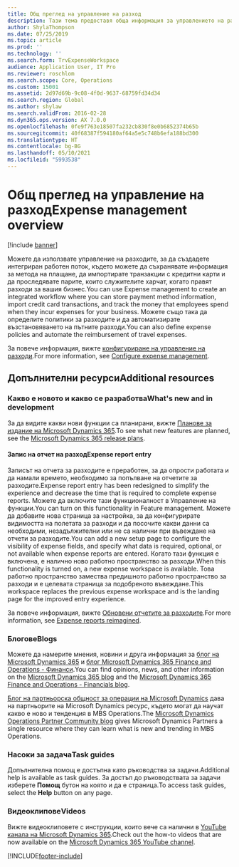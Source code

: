 ```yaml
---
title: Общ преглед на управление на разход
description: Тази тема предоставя обща информация за управлението на разходите и връзки към допълнителни ресурси. Можете да използвате управление на разходите, за да създадете интегриран работен поток, където можете да съхранявате информация за метода на плащане, да импортирате транзакции с кредитни карти и да проследявате парите, които служителите харчат, когато правят разходи за вашия бизнес.
author: ShylaThompson
ms.date: 07/25/2019
ms.topic: article
ms.prod: ''
ms.technology: ''
ms.search.form: TrvExpenseWorkspace
audience: Application User, IT Pro
ms.reviewer: roschlom
ms.search.scope: Core, Operations
ms.custom: 15001
ms.assetid: 2d97d69b-9c08-4f0d-9637-68759fd34d34
ms.search.region: Global
ms.author: shylaw
ms.search.validFrom: 2016-02-28
ms.dyn365.ops.version: AX 7.0.0
ms.openlocfilehash: 0fe9f763e18507fa232cb830f8e0b6852374b65b
ms.sourcegitcommit: 40f68387f594180af64a5e5c748b6efa188bd300
ms.translationtype: HT
ms.contentlocale: bg-BG
ms.lasthandoff: 05/10/2021
ms.locfileid: "5993538"
---
```

# <a name="expense-management-overview"></a><span data-ttu-id="a2f9e-104">Общ преглед на управление на разход</span><span class="sxs-lookup"><span data-stu-id="a2f9e-104">Expense management overview</span></span>

[!include [banner](../includes/banner.md)]

<span data-ttu-id="a2f9e-105">Можете да използвате управление на разходите, за да създадете интегриран работен поток, където можете да съхранявате информация за метода на плащане, да импортирате транзакции с кредитни карти и да проследявате парите, които служителите харчат, когато правят разходи за вашия бизнес.</span><span class="sxs-lookup"><span data-stu-id="a2f9e-105">You can use Expense management to create an integrated workflow where you can store payment method information, import credit card transactions, and track the money that employees spend when they incur expenses for your business.</span></span> <span data-ttu-id="a2f9e-106">Можете също така да определите политики за разходите и да автоматизирате възстановяването на пътните разходи.</span><span class="sxs-lookup"><span data-stu-id="a2f9e-106">You can also define expense policies and automate the reimbursement of travel expenses.</span></span>

<span data-ttu-id="a2f9e-107">За повече информация, вижте [конфигуриране на управление на разходи](plan-expense-management.md).</span><span class="sxs-lookup"><span data-stu-id="a2f9e-107">For more information, see [Configure expense management](plan-expense-management.md).</span></span>

## <a name="additional-resources"></a><span data-ttu-id="a2f9e-108">Допълнителни ресурси</span><span class="sxs-lookup"><span data-stu-id="a2f9e-108">Additional resources</span></span>

### <a name="whats-new-and-in-development"></a><span data-ttu-id="a2f9e-109">Какво е новото и какво се разработва</span><span class="sxs-lookup"><span data-stu-id="a2f9e-109">What's new and in development</span></span>

<span data-ttu-id="a2f9e-110">За да видите какви нови функции са планирани, вижте [Планове за издание на Microsoft Dynamics 365](/dynamics365/release-plans/).</span><span class="sxs-lookup"><span data-stu-id="a2f9e-110">To see what new features are planned, see the [Microsoft Dynamics 365 release plans](/dynamics365/release-plans/).</span></span>

#### <a name="expense-report-entry"></a><span data-ttu-id="a2f9e-111">Запис на отчет на разход</span><span class="sxs-lookup"><span data-stu-id="a2f9e-111">Expense report entry</span></span>

<span data-ttu-id="a2f9e-112">Записът на отчета за разходите е преработен, за да опрости работата и да намали времето, необходимо за попълване на отчетите за разходите.</span><span class="sxs-lookup"><span data-stu-id="a2f9e-112">Expense report entry has been redesigned to simplify the experience and decrease the time that is required to complete expense reports.</span></span> <span data-ttu-id="a2f9e-113">Можете да включите тази функционалност в Управление на функции.</span><span class="sxs-lookup"><span data-stu-id="a2f9e-113">You can turn on this functionality in Feature management.</span></span> <span data-ttu-id="a2f9e-114">Можете да добавите нова страница за настройка, за да конфигурирате видимостта на полетата за разходи и да посочите какви данни са необходими, незадължителни или не са налични при въвеждане на отчети за разходите.</span><span class="sxs-lookup"><span data-stu-id="a2f9e-114">You can add a new setup page to configure the visibility of expense fields, and specify what data is required, optional, or not available when expense reports are entered.</span></span> <span data-ttu-id="a2f9e-115">Когато тази функция е включена, е налично ново работно пространство за разходи.</span><span class="sxs-lookup"><span data-stu-id="a2f9e-115">When this functionality is turned on, a new expense workspace is available.</span></span> <span data-ttu-id="a2f9e-116">Това работно пространство замества предишното работно пространство за разходи и е целевата страница за подобреното въвеждане.</span><span class="sxs-lookup"><span data-stu-id="a2f9e-116">This workspace replaces the previous expense workspace and is the landing page for the improved entry experience.</span></span>

<span data-ttu-id="a2f9e-117">За повече информация, вижте [Обновени отчетите за разходите](ExpenseWorkspaceNew.md).</span><span class="sxs-lookup"><span data-stu-id="a2f9e-117">For more information, see [Expense reports reimagined](ExpenseWorkspaceNew.md).</span></span>

### <a name="blogs"></a><span data-ttu-id="a2f9e-118">Блогове</span><span class="sxs-lookup"><span data-stu-id="a2f9e-118">Blogs</span></span>

<span data-ttu-id="a2f9e-119">Можете да намерите мнения, новини и друга информация за [блог на Microsoft Dynamics 365](https://community.dynamics.com/b/msftdynamicsblog?c=Enterprise) и [блог Microsoft Dynamics 365 Finance and Operations - Финанси](https://community.dynamics.com/365/financeandoperations/b/financials).</span><span class="sxs-lookup"><span data-stu-id="a2f9e-119">You can find opinions, news, and other information on the [Microsoft Dynamics 365 blog](https://community.dynamics.com/b/msftdynamicsblog?c=Enterprise) and the [Microsoft Dynamics 365 Finance and Operations - Financials blog](https://community.dynamics.com/365/financeandoperations/b/financials).</span></span>

<span data-ttu-id="a2f9e-120">[Блог на партньорска общност за операции на Microsoft Dynamics](https://community.dynamics.com/partner/b/operationspartnercommunityblog) дава на партньорите на Microsoft Dynamics ресурс, където могат да научат какво е ново и тенденция в MBS Operations.</span><span class="sxs-lookup"><span data-stu-id="a2f9e-120">The [Microsoft Dynamics Operations Partner Community blog](https://community.dynamics.com/partner/b/operationspartnercommunityblog) gives Microsoft Dynamics Partners a single resource where they can learn what is new and trending in MBS Operations.</span></span>

### <a name="task-guides"></a><span data-ttu-id="a2f9e-121">Насоки за задача</span><span class="sxs-lookup"><span data-stu-id="a2f9e-121">Task guides</span></span>

<span data-ttu-id="a2f9e-122">Допълнителна помощ е достъпна като ръководства за задачи.</span><span class="sxs-lookup"><span data-stu-id="a2f9e-122">Additional help is available as task guides.</span></span> <span data-ttu-id="a2f9e-123">За достъп до ръководствата за задачи изберете **Помощ** бутон на която и да е страница.</span><span class="sxs-lookup"><span data-stu-id="a2f9e-123">To access task guides, select the **Help** button on any page.</span></span>

### <a name="videos"></a><span data-ttu-id="a2f9e-124">Видеоклипове</span><span class="sxs-lookup"><span data-stu-id="a2f9e-124">Videos</span></span>

<span data-ttu-id="a2f9e-125">Вижте видеоклиповете с инструкции, които вече са налични в [YouTube канала на Microsoft Dynamics 365](https://www.youtube.com/channel/UCJGCg4rB3QSs8y_1FquelBQ).</span><span class="sxs-lookup"><span data-stu-id="a2f9e-125">Check out the how-to videos that are now available on the [Microsoft Dynamics 365 YouTube channel](https://www.youtube.com/channel/UCJGCg4rB3QSs8y_1FquelBQ).</span></span>


[!INCLUDE[footer-include](../includes/footer-banner.md)]
